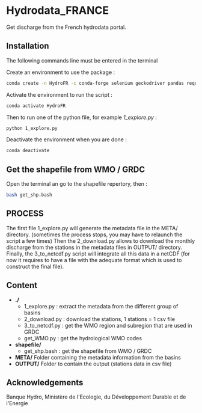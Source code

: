 # Hydrodata_FRANCE
Get discharge from the French hydrodata portal.

## Installation
The following commands line must be entered in the terminal

Create an environment to use the package : 
```bash
conda create -n HydroFR -c conda-forge selenium geckodriver pandas requests lxml pyproj psutil
```
Activate the environment to run the script : 
``` bash
conda activate HydroFR
```
Then to run one of the python file, for example *1_explore.py* :
``` bash
python 1_explore.py
```

Deactivate the environment when you are done : 
``` bash
conda deactivate
```

## Get the shapefile from WMO / GRDC
Open the terminal an go to the shapefile repertory, then : 
``` bash
bash get_shp.bash
```

## PROCESS
The first file 1_explore.py will generate the metadata file in the META/ directory.
(sometimes the process stops, you may have to relaunch the script a few times)
Then the 2_download.py allows to download the monthly discharge from the stations in the metadata files in OUTPUT/ directory.
Finally, the 3_to_netcdf.py script will integrate all this data in a netCDF (for now it requires to have a file with the adequate format which is used to construct the final file).

## Content
* **./**
  * 1_explore.py : extract the metadata from the different group of basins
  * 2_download.py : download the stations, 1 stations = 1 csv file
  * 3_to_netcdf.py : get the WMO region and subregion that are used in GRDC
  * get_WMO.py : get the hydrological WMO codes
* **shapefile/**
  * get_shp.bash : get the shapefile from WMO / GRDC
* **META/** Folder containing the metadata information from the basins
* **OUTPUT/** Folder to contain the output (stations data in csv file)


## Acknowledgements
Banque Hydro, Ministère de l'Ecologie, du Développement Durable et de l'Energie
